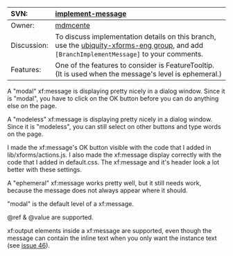 | SVN: | [implement-message](http://code.google.com/p/ubiquity-xforms/source/browse/branches/implement-message) |
|:-----|:-------------------------------------------------------------------------------------------------------|
| Owner: | [mdmcente](http://code.google.com/u/mdmcente/)                                                         |
| Discussion: | To discuss implementation details on this branch, use the [ubiquity-xforms-eng group](http://groups.google.com/group/ubiquity-xforms-eng/), and add `[BranchImplementMessage]` to your comments. |
| Features: | One of the features to consider is FeatureTooltip. (It is used when the message's level is ephemeral.) |

A "modal" xf:message is displaying pretty nicely in a dialog window.  Since it is "modal", you have to click on the OK button before you can do anything else on the page.

A "modeless" xf:message is displaying pretty nicely in a dialog window.  Since it is "modeless", you can still select on other buttons and type words on the page.

I made the xf:message's OK button visible with the code that I added in lib/xforms/actions.js. I also made the xf:message display correctly with the code that I added in default.css.  The xf:message and it's header look a lot better with these settings.

A "ephemeral" xf:message works pretty well, but it still needs work, because the message does not always appear where it should.

"modal" is the default level of a xf:message.

@ref & @value are supported.

xf:output elements inside a xf:message are supported, even though the message can contain the inline text when you only want the instance text (see [issue 46](https://code.google.com/p/ubiquity-xforms/issues/detail?id=46)).